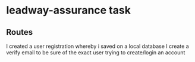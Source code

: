 # leadway-assurance task

## Routes

I created a user registration whereby i saved on a local database
I create a verify email to be sure of the exact user trying to create/login an account
